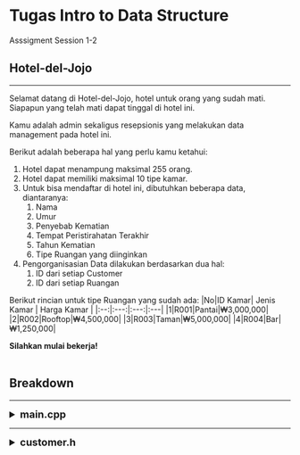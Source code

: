 # **Tugas Intro to Data Structure** #

Asssigment Session 1-2

## **Hotel-del-Jojo** ##
- - - -
Selamat datang di Hotel-del-Jojo, hotel untuk orang yang sudah mati.
Siapapun yang telah mati dapat tinggal di hotel ini.

Kamu adalah admin sekaligus resepsionis yang melakukan data management pada hotel ini.

Berikut adalah beberapa hal yang perlu kamu ketahui:
1. Hotel dapat menampung maksimal 255 orang.
2. Hotel dapat memiliki maksimal 10 tipe kamar.
3. Untuk bisa mendaftar di hotel ini, dibutuhkan beberapa data, diantaranya:
    1. Nama
    2. Umur
    3. Penyebab Kematian
    4. Tempat Peristirahatan Terakhir
    5. Tahun Kematian
    6. Tipe Ruangan yang diinginkan
4. Pengorganisasian Data dilakukan berdasarkan dua hal:
    1. ID dari setiap Customer
    2. ID dari setiap Ruangan

Berikut rincian untuk tipe Ruangan yang sudah ada:
|No|ID Kamar| Jenis Kamar | Harga Kamar |
|:--:|:---:|:---:|:---|
|1|R001|Pantai|₩3,000,000|
|2|R002|Rooftop|₩4,500,000|
|3|R003|Taman|₩5,000,000|
|4|R004|Bar|₩1,250,000|

**Silahkan mulai bekerja!**
<br></br>

## **Breakdown**
- - - -
<details style="font-size: 14px">
<summary style="font-size: 18px"><b>main.cpp</b></summary>
<h3>Pada bagian main.cpp terdapat beberapa fungsi:</h3>

* Deklarasi struct Customer dan Type untuk data Customer dan tipe kamar
```c++
struct Customer{
    int customer_id;
    char customer_name[255];
    int customer_age;
    char customer_cause_of_death[255];
    char customer_resting_place[255];
    int customer_died_year;
    int room_type_id;
};
struct RoomType{
    int room_type_id;
    char room_type_name[255];
    long unsigned int room_type_price;
};
```

* `import_data_from_file()` 
<p style="margin-left:41px">
berfungsi untuk memasukkan data dari file ke dalam array of struct <code>Customer</code> serta memasukkan data dari file ke dalam array of struct <code>RoomType</code> yang menspesifikasikan ada berapa tipe Ruangan.
</p>

* `printExitMessage()` 
<p style="margin-left:41px">berfungsi untuk mengeluarkan message dari <code>asciiart.txt</code> sebagai berikut:</p>

```
  _   _       _       _       _      _     ___       _       
 | | | |     | |     | |     | |    | |   |_  |     (_)      
 | |_| | ___ | |_ ___| |   __| | ___| |     | | ___  _  ___  
 |  _  |/ _ \| __/ _ \ |  / _` |/ _ \ |     | |/ _ \| |/ _ \ 
 | | | | (_) | ||  __/ | | (_| |  __/ | /\__/ / (_) | | (_) |
 \_| |_/\___/ \__\___|_|  \__,_|\___|_| \____/ \___/| |\___/ 
                                                   _/ |      
                                                  |__/       
 __   __                    _   
 \ \ / /                   | |  
  \ V /  _____   _____ _ __| |_ 
  /   \ / _ \ \ / / _ \ '__| __|
 / /^\ \ (_) \ V /  __/ |  | |_ 
 \/   \/\___/ \_/ \___|_|   \__|

Goodbye!
```

* `menu()` berfungsi untuk menampilkan menu berikut:
    ```
    Hotel del Jojo
    1. Add new customer
    2. Read data
    3. Update data
    4. Remove data
    5. Exit
    ```

* Lalu ada fungsi `main()` dimana program dijalankan dengan sequence sebagai berikut:
    - Menunjukkan `menu()`
    - Meminta User memilih Menu
    - Memanggil fungsi dari `customer.h` sesuai dengan menu
    - Jika memilih exit, maka tampilkan `printExitMessage()` dan keluar program.
</details>

---

<details>
<summary style = "font-size: 18px"><b>customer.h</b></summary>

<p style="font-size: 15px">
Pada bagian ini, fungsi - fungsi utama dari program CRUD terletak,
diantaranya:</p>
<ul>
<li><code>create()</code></li>

<p style="margin-left:0px; text-align:justify">
Fungsi ini bertujuan untuk menerima customer dari <strong>hotel-del-jojo</strong> yang baru. User akan diminta untuk memasukkan info - info yang dibutuhkan.
Secara garis besar, ada 3 bagian dari fungsi ini:
</p>
    <ol>
<li>Input Data</li>
Proses pemasukkan data meliputi 6 bagian data:
    <ul>
    <li>Nama</li>
    Nama yang di-input harus dalam huruf kecil (lowercase)
    <li>Umur</li>
    Umur yang diperbolehkan hanya umur 0 (bayi) hingga umur 100(lansia), selain dari itu tidak diperbolehkan untuk masuk
    <li>Penyebab Kematian</li>
    Penyebab kematian dari tamu yang mendaftar, tidak boleh melebihi 255 karakter
    <li>Tempat Peristirahatan Terakhir</li>
    Tempat peristirahatan terakhir dari badan fisik yang ada di dunia, tidak boleh melebihi 255 karakter
    <li>Tahun Kematian</li>
    <i>Self-Explanatory</i>
    <li>Tipe kamar yang ingin dipesan</li>
    Memilih kamar yang diinginkan oleh tamu, hanya boleh memilih dari kamar yang ada.
    Tidak bisa memilih kamar dengan tipe custom.
    <br>Hanya ada 4 jenis kamar, yakni:</br>
    <ol>
    <li>Pantai</li>
    <li>Rooftop</li>
    <li>Taman</li>
    <li>Bar</li>
    </ol>
    </ul>
<li>Memasukkan Data ke array</li>
Masing - masing data yang sudah di input, dimasukkan satu per-satu ke dalam array yang berisi customer-customer yang sedang tinggal di <strong>hotel-del-jojo</strong>.
<br>Untuk customer id, menambahkan kode customer terakhir yang check-in ke dalam hotel</br>

<li>Menulis Data pada File <code>customer_data.txt</code></li>
Pada bagian ini, file <code>customer_data.txt</code> dibuka dan menulis dan menambahkan data customer yang baru saja check-in.
    </ol>

Contoh:
```
Nama (lowercase letters): Budi
Nama (lowercase letters): budi
Age (0-100): 500
Age (0-100): -5
Age (0-100): 30
Cause of Death (max 255 letters): Accident
Resting Place (max 255 letters): Graveyard
Room Type (Pantai, Rooftop, Taman, Bar): Gunung
Room Type (Pantai, Rooftop, Taman, Bar): Bar

Welcome to Hotel del Jojo!
```

<br>
<li><code>read()</code></li>
Fungsi ini bertujuan untuk men-display data - data Customer yang sedang tinggal dalam <strong>hotel-del-jojo</strong>
Bekerja dengan cara men-<i>display</i> data yang ada dari array berisi customer - customer.
</br>

Contoh:
|   | ID   | Name  | Age | Room   |
|---|------|-------|-----|--------|
| 1 | C001 | Dodi  | 18  | Pantai |
| 2 | C002 | Anto  | 21  | Pantai |
| 3 | C003 | Aseng | 32  | Taman  |
| 4 | C004 | Budi  | 30  | Bar    |

<br>
<li><code>update()</code></li>
Fungsi ini bertujuan untuk mengubah data customer, jika ingin berpindah tipe kamar.
<br>Secara garis besar dibagi menjadi 3 bagian:</br>
<ol>
<li>Input perubahan data</li>
Pertama, menampilkan data seluruh Customer yang ada di hotel-del-jojo.
<br>Kedua, meminta input ID dari customer yang ingin diubah datanya. Pastikan ID nya ada.</br>
Ketiga, meminta input tipe ruangan baru yang diinginkan.
Terdiri dari keempat tipe ruangan yang sama seperti sebelumnya.

<li>Mengganti data pada array</li>
Mengganti tipe ruangan tamu dengan ID yang dimaksud pada array berisi data customer.

<li>Mengganti data pada file</li>
Menulis ulang data file dari data - data customer yang ada di array.

<li>Prompt Update data</li>
Menanyakan pengguna apakah ingin melihat data yang sudah di <i>update</i>
Apabila ya, tunjukkan data. Apabila tidak, kembali ke menu utama.

</ol>

</br>

|   | ID   | Name  | Age | Room   |
|---|------|-------|-----|--------|
| 1 | C001 | Dodi  | 18  | Pantai |
| 2 | C002 | Anto  | 21  | Pantai |
| 3 | C003 | Aseng | 32  | Taman  |
| 4 | C004 | Budi  | 30  | Bar    |

```
Enter ID: C009
Enter ID: C003
Insert New Room (Pantai, Rooftop, Taman, Bar): Pantai
Data Updated for Customer ID C003!
Would you like to see the updated data? [Y\N]: Y
```
|   | ID   | Name  | Age | Room   |
|---|------|-------|-----|--------|
| 1 | C001 | Dodi  | 18  | Pantai |
| 2 | C002 | Anto  | 21  | Pantai |
| 3 | C003 | Aseng | 32  | Taman  |
| 4 | C004 | Budi  | 30  | Pantai |

```Press Enter to Continue_```


<li><code>remove()</code></li>
Fungsi ini bertujuan untuk menghapus data customer baik di file maupun di array.
<br>Secara garis besar dibagi menjadi 3 bagian:</br>
<ol>
<li>Pemilihan data yang ingin dihapus</li>
Pada bagian ini user diminta untuk memasukkan ID dari Customer yang ingin dihilangkan seluruh datanya. Pastikan ID-nya ada.

<li>Penghapusan data pada array</li>
Index dari data customer yang ingin dihapus sudah didapatkan, maka menghapus data pada array yang berisi data customer dengan mengubah status customer menjadi tidak aktif. Status customer dilambangkan dengan id mereka. Apabila customer memiliki id 0, maka dilambangkan tidak aktif. Maka, id customer yang ingin dihapus diubah menjadi 0.

<li>Menghapus data pada file</li>
Menulis ulang data pada file, berdasarkan data yang ada pada array berisi data Customer. Data yang ditulis hanya data dengan status aktif.

<li>Prompt Update data</li>
Menanyakan pengguna apakah ingin melihat data yang sudah di <i>update</i>
Apabila ya, tunjukkan data. Apabila tidak, kembali ke menu utama.

</ol>

Contoh: 
|   | ID   | Name  | Age | Room   |
|---|------|-------|-----|--------|
| 1 | C001 | Dodi  | 18  | Pantai |
| 2 | C002 | Anto  | 21  | Pantai |
| 3 | C003 | Aseng | 32  | Taman  |
| 4 | C004 | Budi  | 30  | Pantai |
```
Enter ID: C009
Enter ID: C003
Customer Data with ID C003 has been deleted!
Would you like to see the updated data? [Y/N]: Y
```
|   | ID   | Name  | Age | Room   |
|---|------|-------|-----|--------|
| 1 | C001 | Dodi  | 18  | Pantai |
| 2 | C002 | Anto  | 21  | Pantai |
| 3 | C004 | Budi  | 30  | Pantai |

</ul>
<br>
<li><code>getInt()</code></li>
Fungsi ini bukan merupakan bagian dari CRUD, namun digunakan pada program.
Fungsi ini berfungsi menerima input dari user untuk angka.
</br>


</details>

